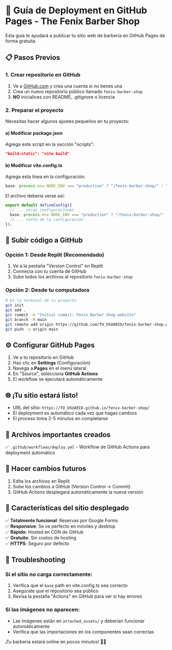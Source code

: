 # 🚀 Guía de Deployment en GitHub Pages - The Fenix Barber Shop

Esta guía te ayudará a publicar tu sitio web de barbería en GitHub Pages de forma gratuita.

## 📋 Pasos Previos

### 1. Crear repositorio en GitHub
1. Ve a [GitHub.com](https://github.com) y crea una cuenta si no tienes una
2. Crea un nuevo repositorio público llamado `fenix-barber-shop`
3. **NO** inicialices con README, .gitignore o licencia

### 2. Preparar el proyecto
Necesitas hacer algunos ajustes pequeños en tu proyecto:

#### a) Modificar package.json
Agrega este script en la sección "scripts":
```json
"build:static": "vite build"
```

#### b) Modificar vite.config.ts
Agrega esta línea en la configuración:
```typescript
base: process.env.NODE_ENV === "production" ? "/fenix-barber-shop/" : "/",
```

El archivo debería verse así:
```typescript
export default defineConfig({
  // ... otras configuraciones
  base: process.env.NODE_ENV === "production" ? "/fenix-barber-shop/" : "/",
  // ... resto de la configuración
});
```

## 🔧 Subir código a GitHub

### Opción 1: Desde Replit (Recomendado)
1. Ve a la pestaña "Version Control" en Replit
2. Connecta con tu cuenta de GitHub
3. Sube todos los archivos al repositorio `fenix-barber-shop`

### Opción 2: Desde tu computadora
```bash
# En la terminal de tu proyecto
git init
git add .
git commit -m "Initial commit: Fenix Barber Shop website"
git branch -M main
git remote add origin https://github.com/TU_USUARIO/fenix-barber-shop.git
git push -u origin main
```

## ⚙️ Configurar GitHub Pages

1. Ve a tu repositorio en GitHub
2. Haz clic en **Settings** (Configuración)
3. Navega a **Pages** en el menú lateral
4. En "Source", selecciona **GitHub Actions**
5. El workflow se ejecutará automáticamente

## 🌐 ¡Tu sitio estará listo!

- URL del sitio: `https://TU_USUARIO.github.io/fenix-barber-shop/`
- El deployment es automático cada vez que hagas cambios
- El proceso toma 2-5 minutos en completarse

## 📁 Archivos importantes creados

✅ `.github/workflows/deploy.yml` - Workflow de GitHub Actions para deployment automático

## 🔄 Hacer cambios futuros

1. Edita los archivos en Replit
2. Sube los cambios a GitHub (Version Control → Commit)
3. GitHub Actions desplegará automáticamente la nueva versión

## 🎯 Características del sitio desplegado

✅ **Totalmente funcional**: Reservas por Google Forms  
✅ **Responsive**: Se ve perfecto en móviles y desktop  
✅ **Rápido**: Hosted en CDN de GitHub  
✅ **Gratuito**: Sin costos de hosting  
✅ **HTTPS**: Seguro por defecto  

## 🚨 Troubleshooting

### Si el sitio no carga correctamente:
1. Verifica que el `base` path en vite.config.ts sea correcto
2. Asegúrate que el repositorio sea público
3. Revisa la pestaña "Actions" en GitHub para ver si hay errores

### Si las imágenes no aparecen:
- Las imágenes están en `attached_assets/` y deberían funcionar automáticamente
- Verifica que las importaciones en los componentes sean correctas

¡Tu barbería estará online en pocos minutos! 💈✨